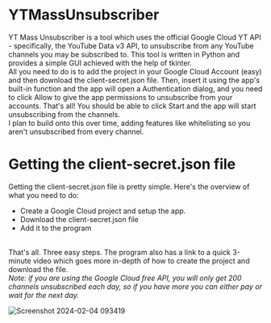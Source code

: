 # YTMassUnsubscriber
YT Mass Unsubscriber is a tool which uses the official Google Cloud YT API - specifically, the YouTube Data v3 API, to unsubscribe from any YouTube channels you may be subscribed to.
This tool is written in Python and provides a simple GUI achieved with the help of tkinter.
<br>
All you need to do is to add the project in your Google Cloud Account (easy) and then download the client-secret.json file.
Then, insert it using the app's built-in function and the app will open a Authentication dialog, and you need to click Allow to give the app permissions to unsubscribe from your accounts.
That's all! You should be able to click Start and the app will start unsubscribing from the channels.
<br>
I plan to build onto this over time, adding features like whitelisting so you aren't unsubscribed from every channel.

# Getting the client-secret.json file
Getting the client-secret.json file is pretty simple.
Here's the overview of what you need to do:
* Create a Google Cloud project and setup the app.
* Download the client-secret.json file
* Add it to the program
<br>
That's all. Three easy steps. The program also has a link to a quick 3-minute video which goes more in-depth of how to create the project and download the file.
<br>
<i>Note: if you are using the Google Cloud free API, you will only get 200 channels unsubscribed each day, so if you have more you can either pay or wait for the next day.</i>

![Screenshot 2024-02-04 093419](https://github.com/crazycheetah42/YTMassUnsubscriber/assets/76403763/ae71c418-55d5-4b0a-b835-88503861e5e3)
